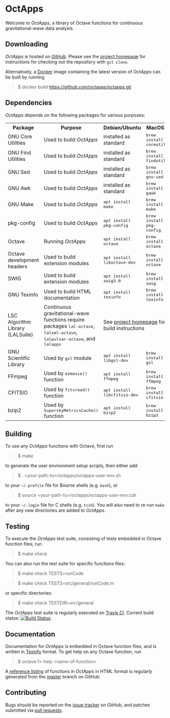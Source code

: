 OctApps
=======

Welcome to *OctApps*, a library of Octave functions for continuous gravitational-wave data analysis.

Downloading
-----------

*OctApps* is hosted on [GitHub](https://github.com).
Please see the [project homepage](https://github.com/octapps/octapps) for instructions for checking out the repository with `git clone`.

Alternatively, a [Docker](https://www.docker.com) image containing the latest version of *OctApps* can be built by running

> $ docker build https://github.com/octapps/octapps.git

Dependencies
------------

*OctApps* depends on the following packages for various purposes:

<table>
<tr><th> Package </th><th> Purpose </th><th> Debian/Ubuntu </th><th> MacOSX </th></tr>
<tr><td> GNU Core Utilities </td><td> Used to build <i>OctApps</i> </td><td> installed as standard </td><td> <tt>brew install coreutils</tt> </td></tr>
<tr><td> GNU Find Utilities </td><td> Used to build <i>OctApps</i> </td><td> installed as standard </td><td> <tt>brew install findutils</tt> </td></tr>
<tr><td> GNU Sed </td><td> Used to build <i>OctApps</i> </td><td> installed as standard </td><td> <tt>brew install gnu-sed</tt> </td></tr>
<tr><td> GNU Awk </td><td> Used to build <i>OctApps</i> </td><td> installed as standard </td><td> <tt>brew install gawk</tt> </td></tr>
<tr><td> GNU Make </td><td> Used to build <i>OctApps</i> </td><td> <tt>apt install make</tt> </td><td> <tt>brew install make</tt> </td></tr>
<tr><td> pkg-config </td><td> Used to build <i>OctApps</i> </td><td> <tt>apt install pkg-config</tt> </td><td> <tt>brew install pkg-config</tt> </td></tr>
<tr><td> Octave </td><td> Running <i>OctApps</i> </td><td> <tt>apt install octave</tt> </td><td> <tt>brew install octave</tt> </td></tr>
<tr><td> Octave development headers </td><td> Used to build extension modules </td><td> <tt>apt install liboctave-dev</tt> </td><td> <tt>brew install octave</tt> </td></tr>
<tr><td> SWIG </td><td> Used to build extension modules </td><td> <tt>apt install swig3.0</tt> </td><td> <tt>brew install swig</tt> </td></tr>
<tr><td> GNU Texinfo </td><td> Used to build HTML documentation </td><td> <tt>apt install texinfo</tt> </td><td> <tt>brew install texinfo</tt> </td></tr>
<tr><td> LSC Algorithm Library (LALSuite) </td><td> Continuous gravitational-wave functions require packages <tt>lal-octave</tt>, <tt>lalxml-octave</tt>, <tt>lalpulsar-octave</tt>, and <tt>lalapps</tt> </td><td colspan="2"> See <a href="https://wiki.ligo.org/DASWG/LALSuite">project homepage</a> for build instructions </td></tr>
<tr><td> GNU Scientific Library </td><td> Used by <tt>gsl</tt> module </td><td> <tt>apt install libgsl-dev</tt> </td><td> <tt>brew install gsl</tt> </td></tr>
<tr><td> FFmpeg </td><td> Used by <tt>ezmovie()</tt> function </td><td> <tt>apt install ffmpeg</tt> </td><td> <tt>brew install ffmpeg</tt> </td></tr>
<tr><td> CFITSIO </td><td> Used by <tt>fitsread()</tt> function </td><td> <tt>apt install libcfitsio-dev</tt> </td><td> <tt>brew install cfitsio</tt> </td></tr>
<tr><td> bzip2 </td><td> Used by <tt>SuperskyMetricsCache()</tt> function </td><td> <tt>apt install bzip2</tt> </td><td> <tt>brew install bzip2</tt> </td></tr>
</table>

Building
--------

To use any *OctApps* functions with Octave, first run

> $ make

to generate the user environment setup scripts, then either add

> $ . \<your-path-to>/octapps/octapps-user-env.sh

to your `~/.profile` file for Bourne shells (e.g. `bash`), or

> $ source \<your-path-to>/octapps/octapps-user-env.csh

to your `~/.login` file for C shells (e.g. `tcsh`).
You will also need to re-run `make` after any new directories are added to *OctApps*.

Testing
-------

To execute the *OctApps* test suite, consisting of tests embedded in Octave function files, run

> $ make check

You can also run the test suite for specific functions files:

> $ make check TESTS=runCode

> $ make check TESTS=src/general/runCode.m

or specific directories:

> $ make check TESTDIR=src/general

The *OctApps* test suite is regularly executed on [Travis CI](https://travis-ci.org).
Current build status: [![Build Status](https://travis-ci.org/octapps/octapps.svg?branch=master)](https://travis-ci.org/octapps/octapps).

Documentation
-------------

Documentation for *OctApps* is embedded in Octave function files, and is written in [Texinfo](https://www.gnu.org/software/texinfo) format.
To get help on any Octave function, run

> $ octave:1> help \<name-of-function>

A [reference listing](https://octapps.github.io) of functions in *OctApps* in HTML format is regularly generated from the [master](https://github.com/octapps/octapps/tree/master) branch on GitHub.

Contributing
------------

Bugs should be reported on the [issue tracker](https://github.com/octapps/octapps/issues) on GitHub, and patches submitted via [pull requests](https://github.com/octapps/octapps/pulls).
